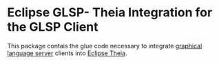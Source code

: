 # Eclipse GLSP- Theia Integration for the GLSP Client

This package contais the glue code necessary to integrate [graphical language server](https://github.com/eclipse-glsp/glsp) clients into [Eclipse Theia](https://projects.eclipse.org/projects/ecd.theia).
